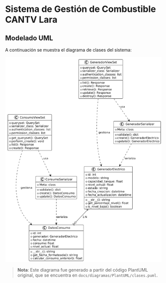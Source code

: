 # Sistema de Gestión de Combustible CANTV Lara

## Modelado UML

A continuación se muestra el diagrama de clases del sistema:

![Diagrama de Clases UML](docs/diagramas/Imagenes-UML/diagrama-clases.png)

> **Nota**: Este diagrama fue generado a partir del código PlantUML original, que se encuentra en `docs/diagramas/PlantUML/clases.puml`.